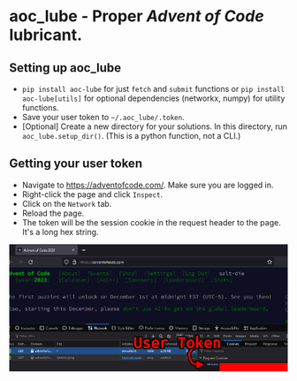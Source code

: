 # aoc_lube - Proper *Advent of Code* lubricant.

Setting up aoc_lube
---------------------
* `pip install aoc-lube` for just `fetch` and `submit` functions or `pip install aoc-lube[utils]` for optional dependencies (networkx, numpy) for utility functions.
* Save your user token to `~/.aoc_lube/.token`.
* [Optional] Create a new directory for your solutions. In this directory, run `aoc_lube.setup_dir()`. (This is a python function, not a CLI.)

Getting your user token
-----------------------
* Navigate to https://adventofcode.com/. Make sure you are logged in.
* Right-click the page and click `Inspect`.
* Click on the `Network` tab.
* Reload the page.
* The token will be the session cookie in the request header to the page. It's a long hex string.

![User Token](token.png)

